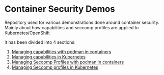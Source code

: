 # Container Security Demos
Repository used for various demonstrations done around container security. Mainly about how capabilities and seccomp profiles are applied to Kubernetes/OpenShift

It has been divided into 4 sections:

1. [Managing capabilities with podman in containers](01-podman-capabilities.md)
2. [Managing capabilities in Kubernetes](02-kube-capabilities.md)
3. [Managing Seccomp Profiles with podman in containers](03-podman-seccomp.md)
4. [Managing Seccomp profiles in Kubernetes](04-kube-seccomp.md)

